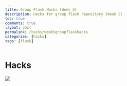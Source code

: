```yaml
---
title: Group Flask Hacks (Week 5)
description: Hacks for group flask repository (Week 5) 
toc: true
comments: true
layout: post
permalink: /hacks/week5groupflaskhacks
categories: [hacks]
tags: [flask]
---
```


# Hacks

![]({{site.baseurl}}/images/groupflaskprogrampurpose.jpg)
